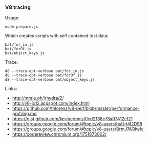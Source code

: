 ### V8 tracing

Usage:
```
node prepare.js
```

Which creates scripts with self contained test data:
```
bat/for_in.js
bat/forOf.js
bat/object_keys.js
```

Trace:
```
d8 --trace-opt-verbose bat/for_in.js
d8 --trace-opt-verbose bat/forOf.js
d8 --trace-opt-verbose bat/object_keys.js
```

Links:

 - http://mrale.ph/irhydra/2/
 - http://v8-io12.appspot.com/index.html
 - https://github.com/thlorenz/v8-perf/blob/master/performance-profiling.md
 - https://gist.github.com/kevincennis/0cd2138c78a07412ef21
 - https://groups.google.com/forum/#!topic/v8-users/hsUrt4I2D98
 - https://groups.google.com/forum/#!topic/v8-users/BrmJ7AQIwfc
 - https://codereview.chromium.org/1751873002/
